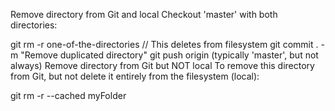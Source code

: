 Remove directory from Git and local
Checkout 'master' with both directories:

git rm -r one-of-the-directories // This deletes from filesystem
git commit . -m "Remove duplicated directory"
git push origin <your-git-branch> (typically 'master', but not always)
Remove directory from Git but NOT local
To remove this directory from Git, but not delete it entirely from the filesystem (local):

git rm -r --cached myFolder
